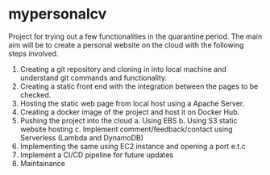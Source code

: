 # mypersonalcv
Project for trying out a few functionalities in the quarantine period.
The main aim will be to create a personal website on the cloud with the following steps involved.

1. Creating a git repository and cloning in into local machine and understand git commands and functionality.
2. Creating a static front end with the integration between the pages to be checked.
3. Hosting the static web page from local host using a Apache Server.
4. Creating a docker image of the project and host it on Docker Hub.
5. Pushing the project into the cloud
	a. Using EBS
	b. Using S3 static website hosting
	c. Implement comment/feedback/contact using Serverless (Lambda and DynamoDB)
6. Implementing the same using EC2 instance and opening a port e.t.c
7. Implement a CI/CD pipeline for future updates
8. Maintainance 
